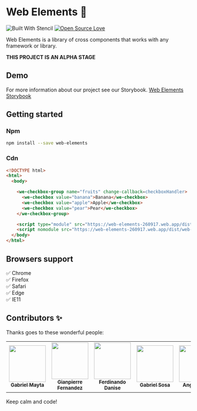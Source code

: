 # Web Elements 💎
![Built With Stencil](https://bit.ly/35Ak8QP)
[![Open Source Love](https://badges.frapsoft.com/os/mit/mit.svg?v=102)](https://github.com/ellerbrock/open-source-badge/)

Web Elements is a library of cross components that works with any framework or library.

**THIS PROJECT IS AN ALPHA STAGE**

## Demo
For more information about our project see our Storybook.
[Web Elements Storybook](https://web-elements-260917.web.app)

## Getting started
### Npm

```sh
npm install --save web-elements
```

### Cdn
```html
<!DOCTYPE html>
<html>
  <body>

    <we-checkbox-group name="fruits" change-callback=checkboxHandler>
      <we-checkbox value="banana">Banana</we-checkbox>
      <we-checkbox value="apple">Apple</we-checkbox>
      <we-checkbox value="pear">Pear</we-checkbox>
    </we-checkbox-group>

    <script type="module" src="https://web-elements-260917.web.app/dist/web-elements/web-elements.esm.js"></script>
    <script nomodule src="https://web-elements-260917.web.app/dist/web-elements/web-elements.js"></script>
  </body>
</html>
```

## Browsers support

:white_check_mark: Chrome
<br/>
:white_check_mark: Firefox
<br/>
:white_check_mark: Safari
<br/>
:white_check_mark: Edge
<br/>
:white_check_mark: IE11


## Contributors ✨
Thanks goes to these wonderful people:

<table>
  <tr>
    <td align="center">
      <a href="https://github.com/grandemayta">
        <img src="https://avatars.githubusercontent.com/u/6887120?v=3" width="100px" />
        <br />
        <sub>
          <b>Gabriel Mayta</b>
        </sub>
      </a>
    </td>
    <td align="center">
      <a href="https://github.com/G1anpierre">
        <img src="https://avatars.githubusercontent.com/u/22327132?v=3" width="100px" />
        <br />
        <sub>
          <b>Gianpierre Fernandez</b>
        </sub>
      </a>
    </td>
    <td align="center">
      <a href="https://github.com/fdanise">
        <img src="https://avatars.githubusercontent.com/u/29681015?v=3" width="100px" />
        <br />
        <sub>
          <b>Ferdinando Danise</b>
        </sub>
      </a>
    </td>
    <td align="center">
      <a href="https://github.com/gsosa2000">
        <img src="https://avatars.githubusercontent.com/u/44258309?v=3" width="100px" />
        <br />
        <sub>
          <b>Gabriel Sosa</b>
        </sub>
      </a>
    </td>
    <td align="center">
      <a href="https://github.com/FAngelo94">
        <img src="https://avatars.githubusercontent.com/u/17097656?v=3" width="100px" />
        <br />
        <sub>
          <b>Angelo Falci</b>
        </sub>
      </a>
    </td>
  </tr>
</table>

Keep calm and code!
